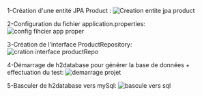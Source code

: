 1-Création d'une entité JPA Product :
![Creation entite jpa product](https://github.com/ZOUHAIDI-Mohamed-Ettayeb/TP2_JEE/assets/138864105/fb7f1f4c-d6dd-4308-8c2e-fb60bcd79e02)

2-Configuration du fichier application.properties:
![config fihcier app proper](https://github.com/ZOUHAIDI-Mohamed-Ettayeb/TP2_JEE/assets/138864105/93eb9f9d-4a0a-4c7f-a1cc-928184d0d324)

3-Création de l'interface ProductRepository:
![cration interface productRepo](https://github.com/ZOUHAIDI-Mohamed-Ettayeb/TP2_JEE/assets/138864105/2a078821-7423-4458-af79-828fc37c91c8)

4-Démarrage de h2database pour générer la base de données + effectuation du test:
![demarrage projet](https://github.com/ZOUHAIDI-Mohamed-Ettayeb/TP2_JEE/assets/138864105/5c37833d-223c-4908-bebc-45769e43c362)

5-Basculer de h2database vers mySql:
![bascule vers sql ](https://github.com/ZOUHAIDI-Mohamed-Ettayeb/TP2_JEE/assets/138864105/dfa55262-0995-4cf9-ad92-2d0c9d01767f)
